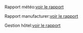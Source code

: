 

Rapport météo:[voir le rapport](https://app.powerbi.com/view?r=eyJrIjoiNzM2ZTRmNzMtMDk5Mi00YTVmLWEwMDItZTk5YjMxZDZkNTdmIiwidCI6ImY2NzVhOGQwLTYyNDgtNDk1ZS04MzM0LTA4YjYyNmE5ZmM0MCJ9)


Rapport manufacturer:[voir le rapport](https://app.powerbi.com/view?r=eyJrIjoiZTM5OGMyZjQtYmMwYi00MGVkLWI5MjYtOWM0YzZjYzdhN2M5IiwidCI6ImY2NzVhOGQwLTYyNDgtNDk1ZS04MzM0LTA4YjYyNmE5ZmM0MCJ9)


Gestion hôtel:[voir le rapport](https://app.powerbi.com/view?r=eyJrIjoiNjBiZDcyNGEtZWM5Zi00NjQ2LWFiZTEtM2QwMzRlNmQ1ZGZkIiwidCI6ImY2NzVhOGQwLTYyNDgtNDk1ZS04MzM0LTA4YjYyNmE5ZmM0MCJ9)
